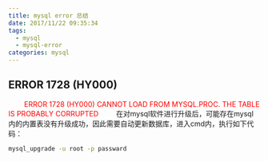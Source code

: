 ```yaml
---
title: mysql error 总结
date: 2017/11/22 09:35:34
tags:
  - mysql
  - mysql-error
categories: mysql
---
```


## ERROR 1728 (HY000)
&nbsp;&nbsp;&nbsp;&nbsp;&nbsp;&nbsp;&nbsp;&nbsp;<font color=red>ERROR 1728 (HY000) CANNOT LOAD FROM MYSQL.PROC. THE TABLE IS PROBABLY CORRUPTED</font> 
&nbsp;&nbsp;&nbsp;&nbsp;&nbsp;&nbsp;&nbsp;&nbsp;在对mysql软件进行升级后，可能存在mysql内的内置表没有升级成功，因此需要自动更新数据库，进入cmd内，执行如下代码：

``` bash
mysql_upgrade -u root -p passward
``` 

